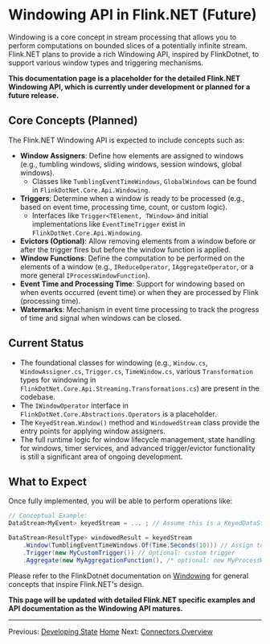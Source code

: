 # Windowing API in Flink.NET (Future)

Windowing is a core concept in stream processing that allows you to perform computations on bounded slices of a potentially infinite stream. Flink.NET plans to provide a rich Windowing API, inspired by FlinkDotnet, to support various window types and triggering mechanisms.

**This documentation page is a placeholder for the detailed Flink.NET Windowing API, which is currently under development or planned for a future release.**

## Core Concepts (Planned)

The Flink.NET Windowing API is expected to include concepts such as:

*   **Window Assigners**: Define how elements are assigned to windows (e.g., tumbling windows, sliding windows, session windows, global windows).
    *   Classes like `TumblingEventTimeWindows`, `GlobalWindows` can be found in `FlinkDotNet.Core.Api.Windowing`.
*   **Triggers**: Determine when a window is ready to be processed (e.g., based on event time, processing time, count, or custom logic).
    *   Interfaces like `Trigger<TElement, TWindow>` and initial implementations like `EventTimeTrigger` exist in `FlinkDotNet.Core.Api.Windowing`.
*   **Evictors (Optional)**: Allow removing elements from a window before or after the trigger fires but before the window function is applied.
*   **Window Functions**: Define the computation to be performed on the elements of a window (e.g., `IReduceOperator`, `IAggregateOperator`, or a more general `IProcessWindowFunction`).
*   **Event Time and Processing Time**: Support for windowing based on when events occurred (event time) or when they are processed by Flink (processing time).
*   **Watermarks**: Mechanism in event time processing to track the progress of time and signal when windows can be closed.

## Current Status

*   The foundational classes for windowing (e.g., `Window.cs`, `WindowAssigner.cs`, `Trigger.cs`, `TimeWindow.cs`, various `Transformation` types for windowing in `FlinkDotNet.Core.Api.Streaming.Transformations.cs`) are present in the codebase.
*   The `IWindowOperator` interface in `FlinkDotNet.Core.Abstractions.Operators` is a placeholder.
*   The `KeyedStream.Window()` method and `WindowedStream` class provide the entry points for applying window assigners.
*   The full runtime logic for window lifecycle management, state handling for windows, timer services, and advanced trigger/evictor functionality is still a significant area of ongoing development.

## What to Expect

Once fully implemented, you will be able to perform operations like:

```csharp
// Conceptual Example:
DataStream<MyEvent> keyedStream = ... ; // Assume this is a KeyedDataStream

DataStream<ResultType> windowedResult = keyedStream
    .Window(TumblingEventTimeWindows.Of(Time.Seconds(10))) // Assign to 10-second tumbling windows
    .Trigger(new MyCustomTrigger()) // Optional: custom trigger
    .Aggregate(new MyAggregationFunction(), /* optional: new MyProcessWindowFunction() */); // Apply a window function
```

Please refer to the FlinkDotnet documentation on [Windowing](https://nightlies.apache.org/flink/flink-docs-stable/docs/dev/datastream/operators/windows/) for general concepts that inspire Flink.NET's design.

**This page will be updated with detailed Flink.NET specific examples and API documentation as the Windowing API matures.**

---
Previous: [Developing State](./Developing-State.md)
[Home](https://github.com/devstress/FLINK.NET/blob/main/docs/wiki/Wiki-Structure-Outline.md)
Next: [Connectors Overview](./Connectors-Overview.md)
